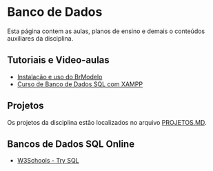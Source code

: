 # Banco de Dados

Esta página contem as aulas, planos de ensino e demais o conteúdos auxiliares da disciplina.

## Tutoriais e Video-aulas

- [Instalação e uso do BrModelo](https://www.youtube.com/playlist?list=PLGjBx0p9zRN80PxihrVk_G1a_ANaNNRy9)
- [Curso de Banco de Dados SQL com XAMPP](https://www.youtube.com/playlist?list=PLGjBx0p9zRN8ZtnCpGC35OqnQVdcP0gp6)

## Projetos

Os projetos da disciplina estão localizados no arquivo [PROJETOS.MD](./PROJETOS.md).

## Bancos de Dados SQL Online

- [W3Schools - Try SQL](https://www.w3schools.com/sql/trysql.asp?filename=trysql_asc)
